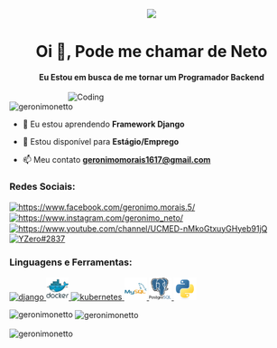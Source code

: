 <p align="center"> <img src="file:///C:/Users/geron/Downloads/ezgif.com-gif-maker.gif"></p>


<h1 align="center">Oi 👋, Pode me chamar de Neto</h1>
<h4 align="center">Eu Estou em busca de me tornar um Programador Backend </h4>
<img align="right" alt="Coding" width="400" src="https://user-images.githubusercontent.com/52280124/140497722-2495afbd-f2a9-4462-955f-f711bc90254a.gif">

<p align="left"> <img src="https://komarev.com/ghpvc/?username=geronimonetto&label=Profile%20views&color=0e75b6&style=flat" alt="geronimonetto" /> </p>

- 🌱 Eu estou aprendendo **Framework Django**

- 🤝 Estou disponível para **Estágio/Emprego**

- 📫 Meu contato **geronimomorais1617@gmail.com**

<h3 align="left">Redes Sociais:</h3>
<p align="left">
<a href="https://fb.com/www.facebook.com/geronimo.morais.5/" target="blank"><img align="center" src="https://raw.githubusercontent.com/rahuldkjain/github-profile-readme-generator/master/src/images/icons/Social/facebook.svg" alt="https://www.facebook.com/geronimo.morais.5/" height="30" width="40" /></a>
<a href="https://instagram.com/https://www.instagram.com/geronimo_neto/" target="blank"><img align="center" src="https://raw.githubusercontent.com/rahuldkjain/github-profile-readme-generator/master/src/images/icons/Social/instagram.svg" alt="https://www.instagram.com/geronimo_neto/" height="30" width="40" /></a>
<a href="https://www.youtube.com/c/www.youtube.com/channel/ucmed-nmkogtxuyghyeb91jq" target="blank"><img align="center" src="https://raw.githubusercontent.com/rahuldkjain/github-profile-readme-generator/master/src/images/icons/Social/youtube.svg" alt="https://www.youtube.com/channel/UCMED-nMkoGtxuyGHyeb91jQ" height="30" width="40" /></a>
<a href="https://discord.gg/YZero#2837" target="blank"><img align="center" src="https://raw.githubusercontent.com/rahuldkjain/github-profile-readme-generator/master/src/images/icons/Social/discord.svg" alt="YZero#2837" height="30" width="40" /></a>
</p>

<h3 align="left">Linguagens e Ferramentas:</h3>
<p align="left"> <a href="https://www.djangoproject.com/" target="_blank" rel="noreferrer"> <img src="https://cdn.worldvectorlogo.com/logos/django.svg" alt="django" width="40" height="40"/> </a> <a href="https://www.docker.com/" target="_blank" rel="noreferrer"> <img src="https://raw.githubusercontent.com/devicons/devicon/master/icons/docker/docker-original-wordmark.svg" alt="docker" width="40" height="40"/> </a> <a href="https://kubernetes.io" target="_blank" rel="noreferrer"> <img src="https://www.vectorlogo.zone/logos/kubernetes/kubernetes-icon.svg" alt="kubernetes" width="40" height="40"/> </a> <a href="https://www.mysql.com/" target="_blank" rel="noreferrer"> <img src="https://raw.githubusercontent.com/devicons/devicon/master/icons/mysql/mysql-original-wordmark.svg" alt="mysql" width="40" height="40"/> </a> <a href="https://www.postgresql.org" target="_blank" rel="noreferrer"> <img src="https://raw.githubusercontent.com/devicons/devicon/master/icons/postgresql/postgresql-original-wordmark.svg" alt="postgresql" width="40" height="40"/> </a> <a href="https://www.python.org" target="_blank" rel="noreferrer"> <img src="https://raw.githubusercontent.com/devicons/devicon/master/icons/python/python-original.svg" alt="python" width="40" height="40"/> </a> </p>


<p><img align="left" src="https://github-readme-stats.vercel.app/api/top-langs?username=geronimonetto&show_icons=true&locale=en&layout=compact" alt="geronimonetto" /></p>

<p>&nbsp;<img align="center" src="https://github-readme-stats.vercel.app/api?username=geronimonetto&show_icons=true&locale=en" alt="geronimonetto" /></p>

<p><img align="center" src="https://github-readme-streak-stats.herokuapp.com/?user=geronimonetto&" alt="geronimonetto" /></p>
